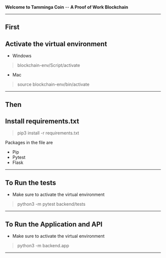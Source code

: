 **Welcome to Tamminga Coin** --
**A Proof of Work Blockchain**

----
First
----
**Activate the virtual environment**
----
- Windows
> blockchain-env/Script/activate

- Mac
> source blockchain-env/bin/activate

----
Then
----
**Install requirements.txt**
----
> pip3 install -r requirements.txt

Packages in the file are
- Pip
- Pytest
- Flask

----
**To Run the tests**
----

- Make sure to activate the virtual environment

>python3 -m pytest backend/tests

----
**To Run the Application and API**
----

- Make sure to activate the virtual environment

>python3 -m backend.app

----
